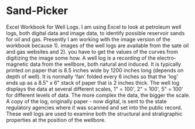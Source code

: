 # Sand-Picker
Excel Workbook for Well Logs.
I am using Excel to look at petroleum well logs, both digital data and image data, to identify possible reservoir sands for oil and gas. Presently I am working with the image version of the workbook because 1). images of the well logs are available from the sate oil and gas websites and 2). you have to get the values of the curves from digitizing the image some how.
A well log is a recording of the electro-magnetic data from the wellbore, both natural and induced. It is typically printed on paper that is 8.5 inches wide by 1200 inches long (depends on depth of well). It is normally 'fan' folded every 6 inches so that the 'log' ends up as a 8.5" x 6" stack of paper that is 2 inches thick. The well log displays the data at several different scales, 1" = 100', 2" = 100', 5" = 100' for different levels of data. The more complex the data, the bigger the scale. A copy of the log, originally paper - now digital, is sent to the state regulatory agencies where it was scanned and set into the public record.
These well logs are used to examine both the structural and stratigraphic properties at the position of the wellbore.
